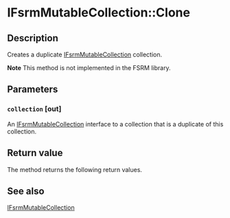 # IFsrmMutableCollection::Clone

## Description

Creates a duplicate [IFsrmMutableCollection](https://learn.microsoft.com/previous-versions/windows/desktop/api/fsrm/nn-fsrm-ifsrmmutablecollection) collection.

**Note** This method is not implemented in the FSRM library.

## Parameters

### `collection` [out]

An [IFsrmMutableCollection](https://learn.microsoft.com/previous-versions/windows/desktop/api/fsrm/nn-fsrm-ifsrmmutablecollection) interface to a collection that is a duplicate of this collection.

## Return value

The method returns the following return values.

## See also

[IFsrmMutableCollection](https://learn.microsoft.com/previous-versions/windows/desktop/api/fsrm/nn-fsrm-ifsrmmutablecollection)